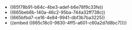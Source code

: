 - ((65f78b91-b64c-4be3-adef-b6e78f9c33fe))
- ((665beb6b-140a-46c2-95ba-744a32ff738c))
- ((665bfbd7-ce16-4e84-9941-dbf3b7ba3225))
- {{embed ((665c18c0-9830-4ff5-a601-c60a2d7d8bc7))}}